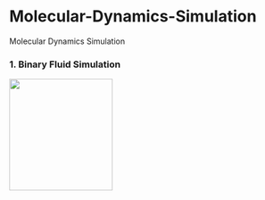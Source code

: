 # Molecular-Dynamics-Simulation
Molecular Dynamics Simulation

### 1. Binary Fluid Simulation
<img src="https://github.com/sleipnir029/Molecular-Dynamics-Simulation/blob/main/BinaryFluid/movies/binaryfluid.gif" width="185" height="200" />
